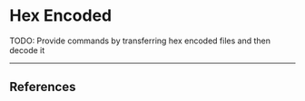 # Hex Encoded

TODO: Provide commands by transferring hex encoded files and then decode it 

---
## References